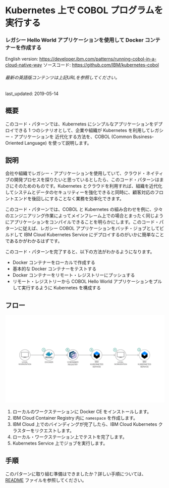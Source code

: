 # Kubernetes 上で COBOL プログラムを実行する

### レガシー Hello World アプリケーションを使用して Docker コンテナーを作成する

English version: https://developer.ibm.com/patterns/running-cobol-in-a-cloud-native-way
  ソースコード: https://github.com/IBM/kubernetes-cobol

###### 最新の英語版コンテンツは上記URLを参照してください。
last_updated: 2019-05-14

 
## 概要

このコード・パターンでは、Kubernetes にシンプルなアプリケーションをデプロイできる 1 つのシナリオとして、企業や組織が Kubernetes を利用してレガシー・アプリケーションを 近代化する方法を、COBOL (Common Business-Oriented Language) を使って説明します。

## 説明

会社や組織でレガシー・アプリケーションを使用していて、クラウド・ネイティブの開発プロセスを探りたいと思っているとしたら、このコード・パターンはまさにそのためのものです。Kubernetes とクラウドを利用すれば、組織を近代化してシステムとデータのセキュリティーを強化できると同時に、顧客対応のフロントエンドを後回しにすることなく業務を効率化できます。

このコード・パターンでは、COBOL と Kubernetes の組み合わせを例に、少々のエンジニアリング作業によってメインフレーム上での場合とまったく同じようにアプリケーションをコンパイルできることを明らかにします。このコード・パターンに従えば、レガシー COBOL アプリケーションをバッチ・ジョブとしてビルドして IBM Cloud Kubernetes Service にデプロイするのがいかに簡単なことであるかがわかるはずです。

このコード・パターンを完了すると、以下の方法がわかるようになります。

* Docker コンテナーをローカルで作成する
* 基本的な Docker コンテナーをテストする
* Docker コンテナーをリモート・レジストリーにプッシュする
* リモート・レジストリーから COBOL Hello World アプリケーションをプルして実行するように Kubernetes を構成する

## フロー

![アーキテクチャー図](./images/arch-diagram.png)

1. ローカルのワークステーションに Docker CE をインストールします。
1. IBM Cloud Container Registry 内に `namespace` を作成します。
1. IBM Cloud 上でのバインディングが完了したら、IBM Cloud Kubernetes クラスターをリクエストします。
1. ローカル・ワークステーション上でテストを完了します。
1. Kubernetes Service 上でジョブを実行します。

## 手順

このパターンに取り組む準備はできましたか？詳しい手順については、[README](https://github.com/IBM/kubernetes-cobol/blob/master/README.md) ファイルを参照してください。

